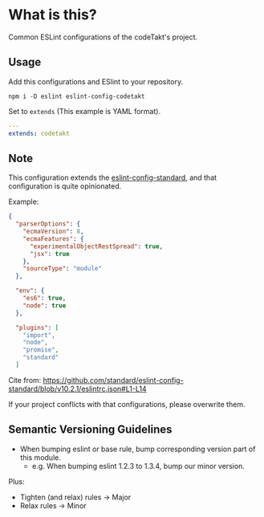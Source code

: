 # What is this?

Common ESLint configurations of the codeTakt's project.

## Usage

Add this configurations and ESlint to your repository.

    npm i -D eslint eslint-config-codetakt

Set to `extends` (This example is YAML format).

```yaml
---
extends: codetakt
```

## Note

This configuration extends the [eslint-config-standard][], and that configuration is quite opinionated.

Example:

```json
{
  "parserOptions": {
    "ecmaVersion": 8,
    "ecmaFeatures": {
      "experimentalObjectRestSpread": true,
      "jsx": true
    },
    "sourceType": "module"
  },

  "env": {
    "es6": true,
    "node": true
  },

  "plugins": [
    "import",
    "node",
    "promise",
    "standard"
  ]
```

Cite from: <https://github.com/standard/eslint-config-standard/blob/v10.2.1/eslintrc.json#L1-L14>

If your project conflicts with that configurations, please overwrite them.

[eslint-config-standard]: https://github.com/standard/eslint-config-standard "ESLint Config for JavaScript Standard Style."

## Semantic Versioning Guidelines

- When bumping eslint or base rule, bump corresponding version part of this module.
  - e.g. When bumping eslint 1.2.3 to 1.3.4, bump our minor version.

Plus:

- Tighten (and relax) rules -> Major
- Relax rules -> Minor
